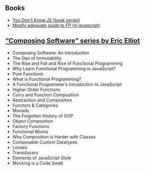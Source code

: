 
## Books
- [You Don't Know JS (book series)](https://github.com/getify/You-Dont-Know-JS)
- [Mostly adequate guide to FP (in javascript)](https://github.com/MostlyAdequate/mostly-adequate-guide)


## [“Composing Software” series by Eric Elliot](https://medium.com/javascript-scene/composing-software-the-book-f31c77fc3ddc)
- Composing Software: An Introduction
- The Dao of Immutability
- The Rise and Fall and Rise of Functional Programming
- Why Learn Functional Programming in JavaScript?
- Pure Functions
- What is Functional Programming?
- A Functional Programmer’s Introduction to JavaScript
- Higher Order Functions
- Curry and Function Composition
- Abstraction and Composition
- Functors & Categories
- Monads
- The Forgotten History of OOP
- Object Composition
- Factory Functions
- Functional Mixins
- Why Composition is Harder with Classes
- Composable Custom Datatypes
- Lenses
- Transducers
- Elements of JavaScript Style
- Mocking is a Code Smell
